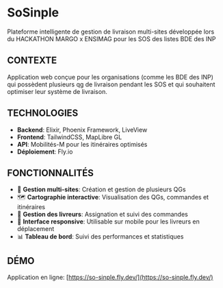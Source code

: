 # SoSinple

Plateforme intelligente de gestion de livraison multi-sites développée lors du HACKATHON MARGO x ENSIMAG pour les SOS des listes BDE des INP

## CONTEXTE

Application web conçue pour les organisations (comme les BDE des INP) qui possèdent plusieurs qg de livraison pendant les SOS et qui souhaitent optimiser leur système de livraison.

## TECHNOLOGIES

- **Backend**: Elixir, Phoenix Framework, LiveView
- **Frontend**: TailwindCSS, MapLibre GL
- **API**: Mobilités-M pour les itinéraires optimisés
- **Déploiement**: Fly.io

## FONCTIONNALITÉS

- 🏢 **Gestion multi-sites**: Création et gestion de plusieurs QGs
- 🗺️ **Cartographie interactive**: Visualisation des QGs, commandes et itinéraires
- 🚚 **Gestion des livreurs**: Assignation et suivi des commandes
- 📱 **Interface responsive**: Utilisable sur mobile pour les livreurs en déplacement
- 📊 **Tableau de bord**: Suivi des performances et statistiques

## DÉMO

Application en ligne: [https://so-sinple.fly.dev/](https://so-sinple.fly.dev/)